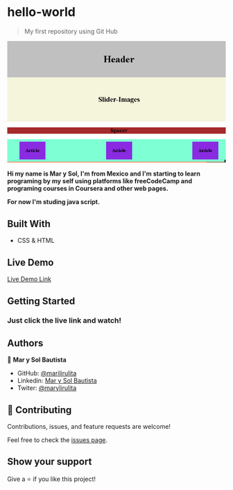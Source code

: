 
# hello-world

> My first repository using Git Hub

![screenshot](./img/img-page.png)

**Hi my name is Mar y Sol, I'm from Mexico and I'm starting to learn programing by my self using platforms like freeCodeCamp and programing courses in Coursera and other web pages.**

**For now I'm studing java script.**

## Built With

- CSS & HTML

## Live Demo

 [Live Demo Link](https://marilirulita.github.io/hello-world/)

## Getting Started

### Just click the live link and watch!


## Authors

👤 **Mar y Sol Bautista**

- GitHub: [@marilirulita](https://github.com/marilirulita)
- Linkedin: [Mar y Sol Bautista](https://www.linkedin.com/in/mar-y-sol-bautista-alvarez-5a6894151/)
- Twiter: [@marylirulita](https://twitter.com/marylirulita)


## 🤝 Contributing

Contributions, issues, and feature requests are welcome!

Feel free to check the [issues page](https://github.com/marilirulita/hello-world/issues).

## Show your support

Give a ⭐️ if you like this project!
